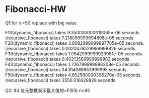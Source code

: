 # Fibonacci-HW

Q1:for n >50 replace with big value 

F10(dynamic_fibonacci) takes 9.350000000019065e-06 seconds. (recursive_fibonacci) takes 7.218099999994898e-05 seconds. 
F20(dynamic_fibonacci) takes 3.0092999999897785e-05 seconds. (recursive_fibonacci) takes 0.0020476529999999826 seconds. 
F30(dynamic_fibonacci) takes 1.0942999999929981e-05 seconds. (recursive_fibonacci) takes 0.40213566999999983 seconds. 
F40(dynamic_fibonacci) takes 1.736799999996208e-05 seconds. (recursive_fibonacci) takes 34.814088653999995 seconds. 
F50(dynamic_fibonacci) takes 4.852500000396276e-05 seconds. (recursive_fibonacci) takes 3550.016629828 seconds. 

Q2: 64 位元整數表示最大值的=F(93)
    n=93

